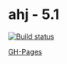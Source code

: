# ahj - 5.1

[![Build status](https://ci.appveyor.com/api/projects/status/48fdout7a90vh3b5?svg=true)](https://ci.appveyor.com/project/i-hit/ahj-5-1)

[GH-Pages](https://i-hit.github.io/ahj-5.1/)

